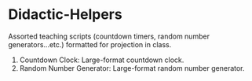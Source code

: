 # Didactic-Helpers
Assorted teaching scripts (countdown timers, random number generators...etc.) formatted for projection in class.

1. Countdown Clock: Large-format countdown clock.
2. Random Number Generator: Large-format random number generator.
